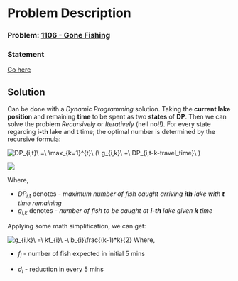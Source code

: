 # Problem Description

### Problem: [1106 - Gone Fishing](http://lightoj.com/volume_showproblem.php?problem=1106)
### Statement
[Go here](http://lightoj.com/volume_showproblem.php?problem=1106)
## Solution
Can be done with a *Dynamic Programming* solution. Taking the **current lake position** and remaining **time** to be spent as two **states** of **DP**. 
Then we can solve the problem *Recursively* or *Iteratively* (hell no!!).
For every state regarding **i-th** lake and **t** time; the optimal number is determined by the recursive formula:

![DP_{i,t}\ =\ \max_{k=1}^{t}\ (\ g_{i,k}\ +\ DP_{i,t-k-travel\_time}\ )](http://www.sciweavers.org/download/Tex2Img_1588278086.jpg)

<img src="DP_{i,t}\ =\ \max_{k=1}^{t}\ (\ g_{i,k}\ +\ DP_{i,t-k-travel\_time}\ )" border="0"/>

Where,
* *DP<sub>i,t</sub>* denotes  -  *maximum number of fish caught arriving **ith** lake with **t** time remaining*
* *g<sub>i,k</sub>* denotes  -  *number of fish to be caught at **i-th** lake given **k** time*

Applying some math simplification, we can get:

![g_{i,k}\ =\ k*f_{i}\ -\ b_{i}*\frac{(k-1)*k}{2}](http://www.sciweavers.org/download/Tex2Img_1588277979.jpg)
Where,
* *f<sub>i</sub>* - number of fish expected in initial 5 mins

* *d<sub>i</sub>* - reduction in every 5 mins

